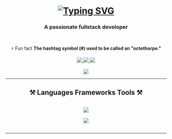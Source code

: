 <h1 align="center">
<a href="https://git.io/typing-svg"><img src="https://readme-typing-svg.herokuapp.com?font=Fira+Code&duration=3000&pause=500&color=11D3F7&center=true&vCenter=true&random=false&width=435&lines=%3CHello+World%3E+I'm;Jonathan+Hazan" alt="Typing SVG" /></a>
</h1>

<h3 align="center">A passionate fullstack developer</h3>

<br/>

<div align="center">

⚡ Fun fact **The hashtag symbol (#) used to be called an "octothorpe."**

 </div>

<div align="center"> 
  <a href="mailto:yonatanhazan1337@gmail.com">
    <img src="https://img.shields.io/badge/Gmail-333333?style=for-the-badge&logo=gmail&logoColor=red" />
  </a>
  <a href="www.linkedin.com/in/jonathanhaz">
    <img src="https://img.shields.io/badge/LinkedIn-0077B5?style=for-the-badge&logo=linkedin&logoColor=white" />
  </a>
  <a href="https://www.instagram.com/jonathan.hazan1/">
     <img src="https://img.shields.io/badge/Instagram-E4405F?style=for-the-badge&logo=instagram&logoColor=white" /> 
  </a>
</div>

<br/>
<div align="center">
  <a href="https://next-portfolio-eight-wine-12.vercel.app/">
    <img src="https://img.shields.io/badge/Portfolio-000000?style=for-the-badge&logo=web&logoColor=white" />
  </a>
</div>

<hr/>

<h2 align="center">⚒️ Languages Frameworks Tools ⚒️</h2>
<br/>
<div align="center">
    <img src="https://skillicons.dev/icons?i=react,html,css,javascript,typescript" />
 <br/>
 <br/>
    <img src="https://skillicons.dev/icons?i=nodejs,express,firebase,mongodb,nextjs,prisma" /><br>
</div>

<br/>
<hr/>
